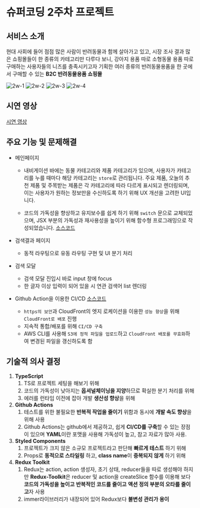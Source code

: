 # 슈퍼코딩 2주차 프로젝트

## 서비스 소개

현대 사회에 들어 점점 많은 사람이 반려동물과 함께 살아가고 있고,
시장 조사 결과 많은 쇼핑몰들이 한 종류의 카테고리만 다루다 보니, 강아지 용품 따로 소형동물 용품 따로 구매하는 사용자들의 니즈를 충족시키고자 기획한 여러 종류의 반려동물용품을 한 곳에서 구매할 수 있는 **B2C 반려동물용품 쇼핑몰**

![2w-1](https://github.com/Sim0321/second-project/assets/105590167/8a097974-6547-4754-829b-1d9d00681735)
![2w-2](https://github.com/Sim0321/second-project/assets/105590167/0d1a9188-5dd6-4a0e-adee-70e6c9de23eb)
![2w-3](https://github.com/Sim0321/second-project/assets/105590167/b9682698-f48f-4667-a9a3-9686bc7187c0)
![2w-4](https://github.com/Sim0321/second-project/assets/105590167/cdf60bdd-e44c-436b-a0e1-006f91adefd8)

## 시연 영상

[시연 영상](https://www.youtube.com/watch?v=NIRo1T6PqRk)

## 주요 기능 및 문제해결

- 메인페이지

  - 내비게이션 바에는 동물 카테고리와 제품 카테고리가 있으며, 사용자가 카테고리를 누를 때마다 해당 카테고리는 `store`로 관리됩니다. 주요 제품, 오늘의 추천 제품 및 주목받는 제품은 각 카테고리에 따라 다르게 표시되고 렌더링되며, 이는 사용자가 원하는 정보만을 수신하도록 하기 위해 UX 개선을 고려한 UI입니다.

  - 코드의 가독성을 향상하고 유지보수를 쉽게 하기 위해 `switch` 문으로 교체되었으며, JSX 부분의 가독성과 재사용성을 높이기 위해 함수형 프로그래밍으로 작성되었습니다. [소스코드](https://github.com/Sim0321/second-project/blob/main/src/components/main/swiper/BannerSection.tsx)

- 검색결과 페이지
  - 동적 라우팅으로 유동 라우팅 구현 및 UI 분기 처리
- 검색 모달
  - 검색 모달 진입시 바로 input 창에 focus
  - 한 글자 이상 입력이 되어 있을 시 연관 검색어 list 렌더링
- Github Action을 이용한 CI/CD [소스코드](https://github.com/Sim0321/second-project/blob/main/.github/workflows/main.yml)
  - `https의 보안`과 CloudFront의 엣지 로케이션을 이용한 `성능 향상`을 위해 `CloudFront로 배포` 진행
  - 지속적 통합/배포를 위해 `CI/CD 구축`
  - AWS CLI를 사용해 `S3에 정적 파일을 업로드`하고 `CloudFront 배포를 무효화`하여 변경된 파일을 갱신하도록 함

## 기술적 의사 결정

1. **TypeScript**
   1. TS로 프로젝트 세팅을 해보기 위해
   2. 코드의 가독성이 낮아지는 **옵셔널체이닝을 지양**하므로 확실한 분기 처리를 위해
   3. 에러를 런타임 이전에 잡아 개발 **생산성 향상**을 위해
2. **Github Actions**
   1. 테스트를 위한 불필요한 **반복적 작업을 줄이기** 위함과 동시에 **개발 속도 향상**을 위해 사용
   2. Github Actions는 github에서 제공하고, 쉽게 **CI/CD를 구축**할 수 있는 장점이 있으며 **YAML**이란 포맷을 사용해 가독성이 높고, 참고 자료가 많아 사용.
3. **Styled Components**
   1. 프로젝트가 크지 않은 소규모 프로젝트라고 판단해 **빠르게 테스트** 하기 위해
   2. Props로 **동적으로 스타일링** 하고, **class name**이 **중복되지 않게** 하기 위해
4. **Redux Toolkit**
   1. Redux는 action, action 생성자, 초기 상태, reducer들을 따로 생성해야 하지만 **Redux-Toolkit**은 reducer 및 action을 createSlice 함수를 이용해 보다 **코드의 가독성을 높이고** **반복적인 코드를 줄이고** **액션 정의 부분의 오타를 줄이고**자 사용
   2. immer라이브러리가 내장되어 있어 Redux보다 **불변성 관리가 용이**
